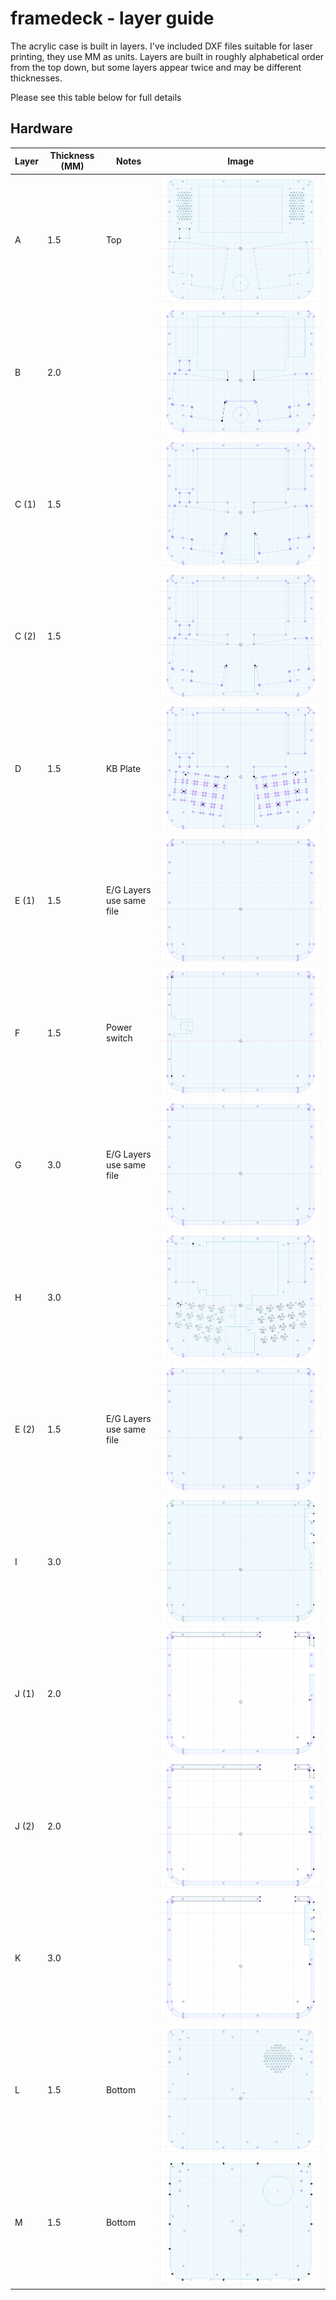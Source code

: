 # framedeck - layer guide

The acrylic case is built in layers.  I've included DXF files suitable
for laser printing, they use MM as units.  Layers are built in roughly
alphabetical order from the top down, but some layers appear twice and 
may be different thicknesses.

Please see this table below for full details

## Hardware
Layer|Thickness (MM)|Notes|Image
---|---|---|---
A|1.5|Top|![A](../images/layers/a_top.png "Layer A")
B|2.0||![B](../images/layers/b.png "Layer B")
C (1)|1.5||![C](../images/layers/c.png "Layer C")
C (2)|1.5||![C](../images/layers/c.png "Layer C")
D|1.5|KB Plate|![D](../images/layers/d_kb_plate.png "Layer D")
E (1)|1.5| E/G Layers use same file|![EG](../images/layers/e_g.png "Layer E / G")
F|1.5|Power switch|![F](../images/layers/f_pwrswitch.png "Layer F")
G|3.0| E/G Layers use same file|![EG](../images/layers/e_g.png "Layer E / G")
H|3.0||![H](../images/layers/h_screen_trkbl_mount.png "Layer H")
E (2)|1.5|E/G Layers use same file|![EG](../images/layers/e_g.png "Layer E / G")
I|3.0||![I](../images/layers/i.png "Layer I")
J (1)|2.0||![J](../images/layers/j.png "Layer J")
J (2)|2.0||![J](../images/layers/j.png "Layer J")
K|3.0||![K](../images/layers/k.png "Layer K")
L|1.5|Bottom|![L](../images/layers/l_bottom.png "Layer L")
M|1.5|Bottom|![M](../images/layers/m_bottom.png "Layer M")
